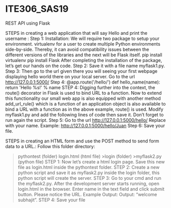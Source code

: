 # ITE306_SAS19
REST API using Flask

STEPS in creating a web application that will say Hello and print the username :
Step 1:  Installation:
 We will require two package to setup your environment. virtualenv for a user to 
create multiple Python environments side-by-side. Thereby, it can avoid 
compatibility issues between the different versions of the libraries and the next will 
be Flask itself.
<virtualenv> pip install virtualenv
<Flask> pip install Flask
After completing the installation of the package, let’s get our hands on the code.
Step 2:  Save it with a file name myflask1.py.
Step 3:  Then go to the url given there you will seeing your first webpage displaying hello world 
there on your local server. Go to the url http://127.0.0.1:5000/
Step 4: @app.route('/hello/<name>') 
def hello_name(name): 
 return 'Hello %s!' % name 
STEP 4: Digging further into the context, the route() decorator in Flask is used to bind URL to a 
function. Now to extend this functionality our small web app is also equipped with another 
method add_url_rule() which is a function of an application object is also available to bind 
a URL with a function as in the above example, route() is used.
Modify myflask1.py and add the following lines of code then save it. Don’t forget to run
again the script.
Step 5: Go to the url http://127.0.0.1:5000/hello/<name>
Replace <name> with your name. Example: http://127.0.0.1:5000/hello/Juan
Step 6: Save your file.

STEPS in creating an HTML form and use the POST method to send form data to a URL.:
Follow this folder directory:
>pythontest (folder)
 > login.html (html file) 
    >login (folder)
        >myflask2.py (python file)
STEP 1: Now let’s create a html login page. Save this new file as login.html inside the
pythontest folder.
STEP 2: Create a new python script and save it as myflask2.py inside the login folder, this python 
script will create the server.
STEP 3: Go to your cmd and run the myflask2.py. After the development server starts running, open 
login.html in the browser.
Enter name in the text field and click submit button. Please notice the URL. Example Output: Output: “welcome subhajit”.
STEP 4: Save your file
